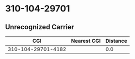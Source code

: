 # 310-104-29701
## Unrecognized Carrier


| CGI | Nearest CGI | Distance |
|-----|-------------|----------|
| 310-104-29701-4182 |  | 0.0 |
